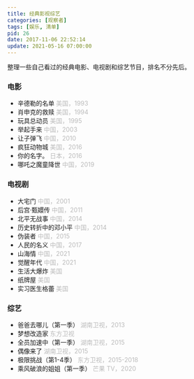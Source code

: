 ```yaml
---
title: 经典影视综艺
categories: [观察者]
tags: [娱乐, 清单]
pid: 26
date: 2017-11-06 22:52:14
update: 2021-05-16 07:00:00
---
```


整理一些自己看过的经典电影、电视剧和综艺节目，排名不分先后。
<!--more-->

### 电影

- 辛德勒的名单 <font color=#bbb>美国，1993</font>
- 肖申克的救赎 <font color=#bbb>美国，1994</font>
- 玩具总动员 <font color=#bbb>美国，1995</font>
- 举起手来 <font color=#bbb>中国，2003</font>
- 让子弹飞 <font color=#bbb>中国，2010</font>
- 疯狂动物城 <font color=#bbb>美国，2016</font>
- 你的名字。 <font color=#bbb>日本，2016</font> 
- 哪吒之魔童降世 <font color=#bbb>中国，2019</font>

### 电视剧

- 大宅门 <font color=#bbb>中国，2001</font>
- 后宫·甄嬛传 <font color=#bbb>中国，2011</font>
- 北平无战事 <font color=#bbb>中国，2014</font>
- 历史转折中的邓小平 <font color=#bbb>中国，2014</font>
- 伪装者 <font color=#bbb>中国，2015</font>
- 人民的名义 <font color=#bbb>中国，2017</font>
- 山海情 <font color=#bbb>中国，2021</font>
- 觉醒年代 <font color=#bbb>中国，2021</font>
- 生活大爆炸 <font color=#bbb>美国</font>
- 纸牌屋 <font color=#bbb>美国</font>
- 实习医生格蕾 <font color=#bbb>美国</font>

### 综艺

- 爸爸去哪儿（第一季） <font color=#bbb>湖南卫视，2013</font>
- 梦想改造家 <font color=#bbb>东方卫视</font>
- 全员加速中（第一季） <font color=#bbb>湖南卫视，2015</font>
- 偶像来了 <font color=#bbb>湖南卫视，2015</font>
- 极限挑战（第1-4季） <font color=#bbb>东方卫视，2015-2018</font>
- 乘风破浪的姐姐（第一季） <font color=#bbb>芒果 TV，2020</font>